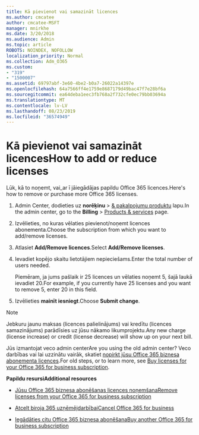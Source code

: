 ```yaml
---
title: Kā pievienot vai samazināt licences
ms.author: cmcatee
author: cmcatee-MSFT
manager: mnirkhe
ms.date: 3/20/2018
ms.audience: Admin
ms.topic: article
ROBOTS: NOINDEX, NOFOLLOW
localization_priority: Normal
ms.collection: Adm_O365
ms.custom:
- "319"
- "1500007"
ms.assetid: 69797abf-3e60-4be2-b0a7-26022a14397e
ms.openlocfilehash: 64a7566ff4e1759e8687179d49bac47f7e28bf6a
ms.sourcegitcommit: ea64deba1eec3fb768a2f732cfe0ec79bb03694a
ms.translationtype: MT
ms.contentlocale: lv-LV
ms.lasthandoff: 08/23/2019
ms.locfileid: "36574949"
---
```

# <a name="how-to-add-or-reduce-licenses"></a><span data-ttu-id="d254e-102">Kā pievienot vai samazināt licences</span><span class="sxs-lookup"><span data-stu-id="d254e-102">How to add or reduce licenses</span></span>

<span data-ttu-id="d254e-103">Lūk, kā to noņemt, vai_ar ī jāiegādājas papildu Office 365 licences.</span><span class="sxs-lookup"><span data-stu-id="d254e-103">Here's how to remove or purchase more Office 365 licenses.</span></span>
  
1. <span data-ttu-id="d254e-104">Admin Center, dodieties uz **norēķinu** \> [& pakalpojumu produktu](https://go.microsoft.com/fwlink/p/?linkid=842054) lapu.</span><span class="sxs-lookup"><span data-stu-id="d254e-104">In the admin center, go to the **Billing** \> [Products & services](https://go.microsoft.com/fwlink/p/?linkid=842054) page.</span></span>

2. <span data-ttu-id="d254e-105">Izvēlieties, no kuras vēlaties pievienot/noņemt licences abonementa.</span><span class="sxs-lookup"><span data-stu-id="d254e-105">Choose the subscription from which you want to add/remove licenses.</span></span>

3. <span data-ttu-id="d254e-106">Atlasiet **Add/Remove licences**.</span><span class="sxs-lookup"><span data-stu-id="d254e-106">Select **Add/Remove licenses**.</span></span>

4. <span data-ttu-id="d254e-107">Ievadiet kopējo skaitu lietotājiem nepieciešams.</span><span class="sxs-lookup"><span data-stu-id="d254e-107">Enter the total number of users needed.</span></span>

    <span data-ttu-id="d254e-108">Piemēram, ja jums pašlaik ir 25 licences un vēlaties noņemt 5, šajā laukā ievadiet 20.</span><span class="sxs-lookup"><span data-stu-id="d254e-108">For example, if you currently have 25 licenses and you want to remove 5, enter 20 in this field.</span></span>

5. <span data-ttu-id="d254e-109">Izvēlieties **mainīt iesniegt**.</span><span class="sxs-lookup"><span data-stu-id="d254e-109">Choose **Submit change**.</span></span>

> [!NOTE]
> <span data-ttu-id="d254e-110">Jebkuru jaunu maksas (licences palielinājums) vai kredītu (licences samazinājums) parādīsies uz jūsu nākamo likumprojektu.</span><span class="sxs-lookup"><span data-stu-id="d254e-110">Any new charge (license increase) or credit (license decrease) will show up on your next bill.</span></span>

<span data-ttu-id="d254e-111">Jūs izmantojat veco admin center</span><span class="sxs-lookup"><span data-stu-id="d254e-111">Are you using the old admin center?</span></span> <span data-ttu-id="d254e-112">Veco darbības vai lai uzzinātu vairāk, skatiet [nopirkt jūsu Office 365 biznesa abonementa licences](https://docs.microsoft.com/office365/admin/subscriptions-and-billing/buy-licenses).</span><span class="sxs-lookup"><span data-stu-id="d254e-112">For old steps, or to learn more, see [Buy licenses for your Office 365 for business subscription](https://docs.microsoft.com/office365/admin/subscriptions-and-billing/buy-licenses).</span></span>

 <span data-ttu-id="d254e-113">**Papildu resursi**</span><span class="sxs-lookup"><span data-stu-id="d254e-113">**Additional resources**</span></span>
  
- [<span data-ttu-id="d254e-114">Jūsu Office 365 biznesa abonēšanas licences noņemšana</span><span class="sxs-lookup"><span data-stu-id="d254e-114">Remove licenses from your Office 365 for business subscription</span></span>](https://docs.microsoft.com/office365/admin/subscriptions-and-billing/remove-licenses-from-subscription)

- [<span data-ttu-id="d254e-115">Atcelt biroja 365 uzņēmējdarbībai</span><span class="sxs-lookup"><span data-stu-id="d254e-115">Cancel Office 365 for business</span></span>](https://docs.microsoft.com/office365/admin/subscriptions-and-billing/cancel-your-subscription)

- [<span data-ttu-id="d254e-116">Iegādāties citu Office 365 biznesa abonēšana</span><span class="sxs-lookup"><span data-stu-id="d254e-116">Buy another Office 365 for business subscription</span></span>](https://docs.microsoft.com/office365/admin/subscriptions-and-billing/buy-another-subscription)
